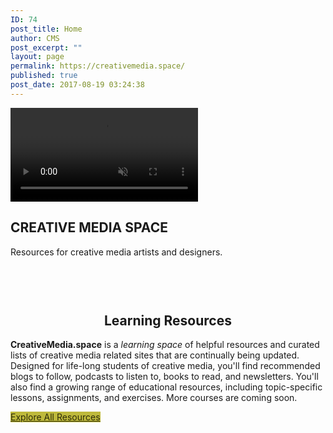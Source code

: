 ```yaml
---
ID: 74
post_title: Home
author: CMS
post_excerpt: ""
layout: page
permalink: https://creativemedia.space/
published: true
post_date: 2017-08-19 03:24:38
---
```

<!-- wp:uagb/section {"block_id":"1ceeedce-46a9-4fc7-9d1b-023cfe0cc6c6","desktopPaddingType":"%","topPadding":12,"bottomPadding":9,"leftPadding":5,"rightPadding":5,"contentWidth":"full_width","backgroundType":"video","backgroundVideo":{"id":132,"title":"mappingspace","filename":"mappingspace.mp4","url":"http://egargiulo.com/cms/wp-content/uploads/2017/08/mappingspace.mp4","link":"http://egargiulo.com/cms/home/mappingspace/","alt":"","author":"1","description":"","caption":"","name":"mappingspace","status":"inherit","uploadedTo":74,"date":"2017-08-22T00:09:36.000Z","modified":"2017-08-22T00:09:36.000Z","menuOrder":0,"mime":"video/mp4","type":"video","subtype":"mp4","icon":"http://egargiulo.com/cms/wp-includes/images/media/video.png","dateFormatted":"August 22, 2017","nonces":{"update":"cf73039ebb","delete":"eb888962e3","edit":"635a964f63"},"editLink":"http://egargiulo.com/cms/wp-admin/post.php?post=132u0026action=edit","meta":{"artist":false,"album":false,"bitrate":368620,"bitrate_mode":false},"authorName":"CMS","uploadedToLink":"http://egargiulo.com/cms/wp-admin/post.php?post=74u0026action=edit","uploadedToTitle":"Home","filesizeInBytes":279473,"filesizeHumanReadable":"273 KB","context":"","width":1498,"height":316,"fileLength":"0:06","fileLengthHumanReadable":"0 minutes, 6 seconds","image":{"src":"http://egargiulo.com/cms/wp-includes/images/media/video.png","width":48,"height":64},"thumb":{"src":"http://egargiulo.com/cms/wp-includes/images/media/video.png","width":48,"height":64},"compat":{"item":"u003cinput type=u0022hiddenu0022 name=u0022attachments[132][menu_order]u0022 value=u00220u0022 /u003eu003cp class=u0022media-types media-types-required-infou0022u003eRequired fields are marked u003cspan class=u0022requiredu0022u003e*u003c/spanu003eu003c/pu003entttu003ctable class=u0022compat-attachment-fieldsu0022u003ettu003ctr class='compat-field-enable-media-replace'u003etttu003cth scope='row' class='label'u003eu003clabel for='attachments-132-enable-media-replace'u003eu003cspan class='alignleft'u003eReplace mediau003c/spanu003eu003cbr class='clear' /u003eu003c/labelu003eu003c/thu003entttu003ctd class='field'u003eu003cpu003eu003ca class='button-secondary'href=u0022http://egargiulo.com/cms/wp-admin/upload.php?page=enable-media-replace%2Fenable-media-replace.phpu0026amp;action=media_replaceu0026amp;attachment_id=132u0026amp;_wpnonce=c329b81da8u0022u003eUpload a new fileu003c/au003eu003c/pu003eu003cp class='help'u003eTo replace the current file, click the link and upload a replacement.u003c/pu003eu003c/tdu003enttu003c/tru003enu003c/tableu003e","meta":""},"acf_errors":false},"backgroundVideoOpacity":0,"backgroundVideoColor":"#000000","className":"hero"} -->
<section class="wp-block-uagb-section uagb-section__wrap uagb-section__background-video hero" id="uagb-section-1ceeedce-46a9-4fc7-9d1b-023cfe0cc6c6"><div class="uagb-section__overlay"></div><div class="uagb-section__video-wrap"><video autoplay loop muted playsinline><source src="http://egargiulo.com/cms/wp-content/uploads/2017/08/mappingspace.mp4" type="video/mp4"/></video></div><div class="uagb-section__inner-wrap"><!-- wp:html -->
<h1>CREATIVE MEDIA SPACE</h1>
<!-- /wp:html -->

<!-- wp:html -->
<p>Resources for creative media artists and designers.</p>
<!-- /wp:html --></div></section>
<!-- /wp:uagb/section -->

<!-- wp:spacer {"height":46} -->
<div style="height:46px" aria-hidden="true" class="wp-block-spacer"></div>
<!-- /wp:spacer -->

<!-- wp:heading {"align":"center","className":"narrow-centered"} -->
<h2 style="text-align:center" class="narrow-centered">Learning Resources</h2>
<!-- /wp:heading -->

<!-- wp:paragraph {"className":"margin-centered"} -->
<p class="margin-centered"><strong>CreativeMedia.space</strong> is a<em> learning space</em> of helpful resources and curated lists of creative media related sites that are continually being updated. Designed for life-long students of creative media, you'll find recommended blogs to follow, podcasts to listen to, books to read, and newsletters. You'll also find a growing range of educational resources, including topic-specific lessons, assignments, and exercises. More courses are coming soon. </p>
<!-- /wp:paragraph -->

<!-- wp:button {"customBackgroundColor":"#beb93b","customTextColor":"#2d2c09","align":"center"} -->
<div class="wp-block-button aligncenter"><a class="wp-block-button__link has-text-color has-background" href="http://creativemedia.space/resources/" style="background-color:#beb93b;color:#2d2c09">Explore All Resources</a></div>
<!-- /wp:button -->

<!-- wp:spacer -->
<div style="height:100px" aria-hidden="true" class="wp-block-spacer"></div>
<!-- /wp:spacer -->